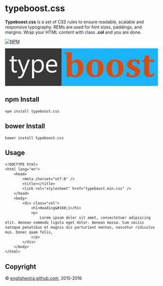 # typeboost.css

**Typeboost.css** is a set of CSS rules to ensure readable, scalable and responsive typography. REMs are used for font sizes, paddings, and margins. Wrap your HTML content with class **.col** and you are done.

[![NPM](https://nodei.co/npm/typeboost.css.png?downloads=true)](https://nodei.co/npm/typeboost.css/)

[![Typeboost.css](https://github.com/englishextra/typeboost.css/raw/master/img/typeboost.css-logo-1DB5FC-935x230.png)](https://github.com/englishextra/typeboost.css)

## npm Install

    npm install typeboost.css

## bower Install

    bower install typeboost.css

## Usage

	<!DOCTYPE html>
	<html lang="en">
		<head>
			<meta charset="utf-8" />
			<title></title>
			<link rel="stylesheet" href="typeboost.min.css" />
		</head>
		<body>
			<div class="col">
				<h1>Heading&#160;1</h1>
				<p>
					Lorem ipsum dolor sit amet, consectetuer adipiscing elit. Aenean commodo ligula eget dolor. Aenean massa. Cum sociis natoque penatibus et magnis dis parturient montes, nascetur ridiculus mus. Donec quam felis,
				</p>
			</div>
		</body>
	</html>

## Copyright

© [englishextra.github.com][], 2015-2016

  [englishextra.github.com]: https://englishextra.github.com/
